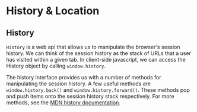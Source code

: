 # History & Location

## History

`History` is a web api that allows us to manipulate the browser's session history. We can think of the session history as the stack of URLs that a user has visited within a given tab. In client-side javascript, we can access the History object by calling `window.history`.

The history interface provides us with a number of methods for manipulating the session history. A few useful methods are `window.history.back()` and `window.history.forward()`. These methods pop and push items onto the session history stack respectively. For more methods, see the [MDN history documentation][mdn-history].

[mdn-history]: https://developer.mozilla.org/en-US/docs/Web/API/History
